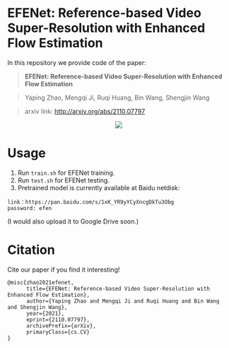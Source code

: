 # EFENet: Reference-based Video Super-Resolution with Enhanced Flow Estimation
In this repository we provide code of the paper:
> **EFENet: Reference-based Video Super-Resolution with Enhanced Flow Estimation**

> Yaping Zhao, Mengqi Ji, Ruqi Huang, Bin Wang, Shengjin Wang

> arxiv link: http://arxiv.org/abs/2110.07797

<p align="center">
<img src="img/teaser.png">
</p>

# Usage
1. Run `train.sh` for EFENet training.
2. Run `test.sh` for EFENet testing.
3. Pretrained model is currently available at Baidu netdisk: 
```
link：https://pan.baidu.com/s/1xK_YR9yYCyXncgDkTu3Obg 
password: efen
```
(I would also upload it to Google Drive soon.)


# Citation
Cite our paper if you find it interesting!
```
@misc{zhao2021efenet,
      title={EFENet: Reference-based Video Super-Resolution with Enhanced Flow Estimation}, 
      author={Yaping Zhao and Mengqi Ji and Ruqi Huang and Bin Wang and Shengjin Wang},
      year={2021},
      eprint={2110.07797},
      archivePrefix={arXiv},
      primaryClass={cs.CV}
}
```
